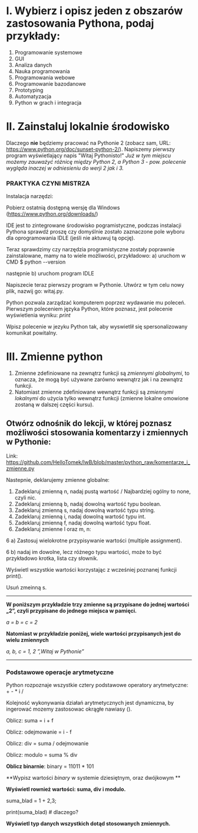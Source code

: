 # I. Wybierz i opisz jeden z obszarów zastosowania Pythona, podaj przykłady:

1. Programowanie systemowe
2. GUI
3. Analiza danych
4. Nauka programowania
5. Programowania webowe
6. Programowanie bazodanowe
7. Prototyping
8. Automatyzacja
9. Python w grach i integracja


# II. Zainstaluj lokalnie środowisko

Dlaczego **nie** będziemy pracować na Pythonie 2 (zobacz sam, URL: https://www.python.org/doc/sunset-python-2/).
Napiszemy pierwszy program wyświetlający napis "Witaj Pythonisto!" 
*Już w tym miejscu możemy zauważyć różnicę między Python 2, a Python 3 - pow. polecenie wygląda inaczej w odniesieniu do werji 2 jak i 3.*


### PRAKTYKA CZYNI MISTRZA

Instalacja narzędzi:

Pobierz ostatnią dostępną wersję dla Windows (https://www.python.org/downloads/)

IDE jest to zintegrowane środowisko pogramistyczne, podczas instalacji Pythona sprawdź proszę czy domyślnie zostało zaznaczone pole wyboru dla oprogramowania IDLE (jeśli nie aktuwuj tą opcję).

Teraz sprawdzimy czy narzędzia programistyczne zostały poprawnie zainstalowane, mamy na to wiele możliwości, przykładowo:
a) uruchom w CMD $ python --version

następnie
b) uruchom program IDLE

Napiszecie teraz pierwszy program w Pythonie. 
Utwórz w tym celu nowy plik, nazwij go: witaj.py.

Python pozwala zarządzać komputerem poprzez wydawanie mu poleceń. 
Pierwszym poleceniem języka Python, które poznasz, jest polecenie wyświetlenia wyniku: *print*

Wpisz polecenie w jezyku Python tak, aby wyswietlił się spersonalizowany komunikat powitalny. 


# III. Zmienne python

1. Zmienne zdefiniowane na zewnątrz funkcji są *zmiennymi globalnymi*, to oznacza, że mogą być używane zarówno wewnątrz jak i na zewnątrz funkcji. 
2. Natomiast zmienne zdefiniowane wewnątrz funkcji są *zmiennymi lokalnymi* do użycia tylko wewnątrz funkcji (zmienne lokalne omowione zostaną w dalszej części kursu).

## Otwórz odnośnik do lekcji, w której poznasz możliwości stosowania komentarzy i zmiennych w Pythonie: 

Link: https://github.com/HelloTomek/IwB/blob/master/python_raw/komentarze_i_zmienne.py

Nastepnie, deklarujemy zmienne globalne: 

1. Zadeklaruj zmienną n, nadaj pustą wartość / Najbardziej ogólny to none, czyli nic.
2. Zadeklaruj zmienną b, nadaj dowolną wartość typu boolean.
3. Zadeklaruj zmienną s, nadaj dowolną wartość typu string.
4. Zadeklaruj zmienną i, nadaj dowolną wartość typu int.
5. Zadeklaruj zmienną f, nadaj dowolną wartość typu float.
6. Zadeklaruj zmienne l oraz m, n:

  6 a) Zastosuj wielokrotne przypisywanie wartości (multiple assignment).
  
  6 b) nadaj im dowolne, lecz różnego typu wartości, może to być przykładowo krotka, lista czy słownik.
 
 
Wyświetl wszystkie wartości korzystając z wcześniej poznanej funkcji print().

Usuń zmeinną s.

---

**W poniższym przykładzie trzy zmienne są przypisane do jednej wartości „2”, czyli przypisane do jednego miejsca w pamięci.** 

*a = b = c = 2*


**Natomiast w przykładzie poniżej, wiele wartości przypisanych jest do wielu zmiennych**

*a, b, c = 1, 2 ”,Witaj w Pythonie”*

---

### Podstawowe operacje arytmetyczne
Python rozpoznaje wszystkie cztery podstawowe operatory arytmetyczne: + - * i /

Kolejność wykonywania działań arytmetycznych jest dynamiczna, by ingerować mozemy zastosowac okrągłe nawiasy ().

Oblicz: suma = i + f

Oblicz: odejmowanie = i - f

Oblicz: div = suma / odejmowanie

Oblicz: modulo = suma % div


**Oblicz binarnie**: binary = 11011 * 101

**Wypisz wartości *binary* w systemie dziesiętnym, oraz dwójkowym **

**Wyświetl rownież wartości: suma, div i modulo.**

suma_blad = 1 + 2,3;

print(suma_blad) # dlaczego? 


**Wyświetl typ danych wszystkich dotąd stosowanych zmiennych.**
